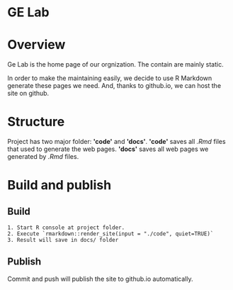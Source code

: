 GE Lab 
======

# Overview #####
Ge Lab is the home page of our orgnization. 
The contain are mainly static.

In order to make the maintaining easily, we decide to use R Markdown generate these pages we need.
And, thanks to github.io, we can host the site on github.

# Structure
Project has two major folder: **'code'** and **'docs'**. 
**'code'** saves all _.Rmd_ files that used to generate the web pages.
**'docs'** saves all web pages we generated by _.Rmd_ files. 

# Build and publish

## Build
    1. Start R console at project folder. 
    2. Execute `rmarkdown::render_site(input = "./code", quiet=TRUE)`
    3. Result will save in docs/ folder

## Publish
Commit and push will publish the site to github.io automatically.



